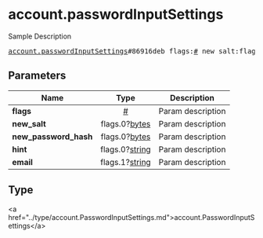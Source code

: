 # account.passwordInputSettings

Sample Description

<pre>
<a href="../constructor/account.passwordInputSettings.md">account.passwordInputSettings</a>#86916deb flags:<a href="../type/#.md">#</a> new_salt:flags.0?<a href="../type/bytes.md">bytes</a> new_password_hash:flags.0?<a href="../type/bytes.md">bytes</a> hint:flags.0?<a href="../type/string.md">string</a> email:flags.1?<a href="../type/string.md">string</a> = <a href="../type/account.PasswordInputSettings.md">account.PasswordInputSettings</a>;
</pre>

## Parameters

| Name | Type | Description |
|------|:----:|-------------|
| **flags** | <a href="../type/#.md">#</a> | Param description |
| **new_salt** | flags.0?<a href="../type/bytes.md">bytes</a> | Param description |
| **new_password_hash** | flags.0?<a href="../type/bytes.md">bytes</a> | Param description |
| **hint** | flags.0?<a href="../type/string.md">string</a> | Param description |
| **email** | flags.1?<a href="../type/string.md">string</a> | Param description |

## Type

&lt;a href=&#34;../type/account.PasswordInputSettings.md&#34;&gt;account.PasswordInputSettings&lt;/a&gt;
